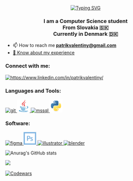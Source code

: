 

<p align="center">
  <a href="https://git.io/typing-svg"><img src="https://readme-typing-svg.demolab.com?font=Fira+Code&pause=1000&color=F7F7F7&center=true&vCenter=true&width=435&height=60&lines=Hi+there+%F0%9F%91%8B;My+name+is+Patrik!" alt="Typing SVG" /></a>
</p>
<h3 align="center">I am a Computer Science student<br>From Slovakia 🇸🇰<br>Currently in Denmark 🇩🇰</h3>

- 📫 How to reach me **patrikvalentiny@gmail.com**
- <a href="https://flowcv.com/resume/m01gvrch75" target="_blank" rel="noopener noreferrer">📄 Know about my experience</a>

<h3 align="left">Connect with me:</h3>
<p align="left">
<a href="https://www.linkedin.com/in/patrikvalentiny/" target="blank"><img align="center" src="https://raw.githubusercontent.com/rahuldkjain/github-profile-readme-generator/master/src/images/icons/Social/linked-in-alt.svg" alt="https://www.linkedin.com/in/patrikvalentiny/" height="30" width="40" /></a>
</p>

<h3 align="left">Languages and Tools:</h3>
<p align="left"> <a href="https://git-scm.com/" target="_blank" rel="noreferrer"> <img src="https://www.vectorlogo.zone/logos/git-scm/git-scm-icon.svg" alt="git" width="40" height="40"/> </a> <a href="https://www.java.com" target="_blank" rel="noreferrer"> <img src="https://raw.githubusercontent.com/devicons/devicon/master/icons/java/java-original.svg" alt="java" width="40" height="40"/> </a> <a href="https://www.microsoft.com/en-us/sql-server" target="_blank" rel="noreferrer"> <img src="https://www.svgrepo.com/show/303229/microsoft-sql-server-logo.svg" alt="mssql" width="40" height="40"/> </a><a href="https://www.python.org" target="_blank" rel="noreferrer"> <img src="https://raw.githubusercontent.com/devicons/devicon/master/icons/python/python-original.svg" alt="python" width="40" height="40"/> </a> </p>

<h3 align="left">Software:</h3>
<p align="left">  <a href="https://www.figma.com/" target="_blank" rel="noreferrer"> <img src="https://www.vectorlogo.zone/logos/figma/figma-icon.svg" alt="figma" width="40" height="40"/> </a><a href="https://www.photoshop.com/en" target="_blank" rel="noreferrer"> <img src="https://raw.githubusercontent.com/devicons/devicon/master/icons/photoshop/photoshop-line.svg" alt="photoshop" width="40" height="40"/> </a> <a href="https://www.adobe.com/in/products/illustrator.html" target="_blank" rel="noreferrer"> <img src="https://www.vectorlogo.zone/logos/adobe_illustrator/adobe_illustrator-icon.svg" alt="illustrator" width="40" height="40"/> </a>  <a href="https://www.blender.org/" target="_blank" rel="noreferrer"> <img src="https://download.blender.org/branding/community/blender_community_badge_white.svg" alt="blender" width="40" height="40"/> </a> </p>

![Anurag's GitHub stats](https://github-readme-stats.vercel.app/api?username=patrikvalentiny&count_private=true&theme=dark&hide=stars,contribs)

![](https://github-readme-stats.vercel.app/api/top-langs/?username=patrikvalentiny&theme=dark&hide_border=false&include_all_commits=true&count_private=false)


  <a href="https://www.codewars.com/users/patrikvalentiny"><img src="https://github.r2v.ch/codewars?user=patrikvalentiny&top_languages=true&hide_clan=true&theme=gradient_by_level" alt="Codewars" /></a>
<!--
**patrikvalentiny/patrikvalentiny** is a ✨ _special_ ✨ repository because its `README.md` (this file) appears on your GitHub profile.

Here are some ideas to get you started:

- 🔭 I’m currently working on ...
- 🌱 I’m currently learning ...
- 👯 I’m looking to collaborate on ...
- 🤔 I’m looking for help with ...
- 💬 Ask me about ...
- 📫 How to reach me: ...
- 😄 Pronouns: ...
- ⚡ Fun fact: ...
-->
